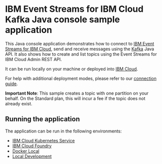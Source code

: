 # IBM Event Streams for IBM Cloud Kafka Java console sample application
This Java console application demonstrates how to connect to [IBM Event Streams for IBM Cloud](https://console.ng.bluemix.net/docs/services/EventStreams/index.html), send and receive messages using the [Kafka](https://kafka.apache.org) Java API. It also shows how to create and list topics using the Event Streams for IBM Cloud Admin REST API.

It can be run locally on your machine or deployed into [IBM Cloud](https://console.ng.bluemix.net/).

For help with additional deployment modes, please refer to our [connection guide](https://console.bluemix.net/docs/services/EventStreams/eventstreams127.html#connecting).

__Important Note__: This sample creates a topic with one partition on your behalf. On the Standard plan, this will incur a fee if the topic does not already exist.

## Running the application

The application can be run in the following environments:

* [IBM Cloud Kubernetes Service](./docs/Kubernetes_Service.md) 
* [IBM Cloud Foundry](./docs/Cloud_Foundry.md)
* [Docker Local](./docs/Docker_Local.md)
* [Local Development](./docs/Local.md)

